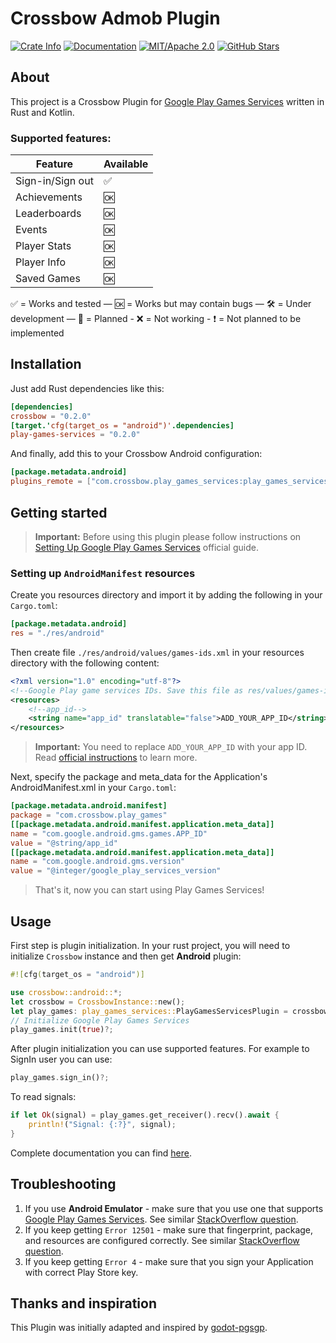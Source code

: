 # Crossbow Admob Plugin

[![Crate Info](https://img.shields.io/crates/v/play-games-services.svg)](https://crates.io/crates/play-games-services)
[![Documentation](https://img.shields.io/badge/docs.rs-play-games-services-green)](https://docs.rs/play-games-services/)
[![MIT/Apache 2.0](https://img.shields.io/badge/license-MIT%2FApache-blue.svg)](https://github.com/dodorare/crossbow#license)
[![GitHub Stars](https://img.shields.io/github/stars/dodorare/crossbow.svg?style=social)](https://github.com/dodorare/crossbow/stargazers)

## About

This project is a Crossbow Plugin for [Google Play Games Services](https://developers.google.com/games/services) written in Rust and Kotlin.

### Supported features:

| Feature | Available |
| ---- | ----------- |
| Sign-in/Sign out | ✅ |
| Achievements | 🆗 |
| Leaderboards | 🆗 |
| Events | 🆗 |
| Player Stats | 🆗 |
| Player Info | 🆗 |
| Saved Games | 🆗 |

✅ = Works and tested — 🆗 = Works but may contain bugs — 🛠 = Under development — 📝 = Planned - ❌ = Not working - ❗ = Not planned to be implemented

## Installation

Just add Rust dependencies like this:

```toml
[dependencies]
crossbow = "0.2.0"
[target.'cfg(target_os = "android")'.dependencies]
play-games-services = "0.2.0"
```

And finally, add this to your Crossbow Android configuration:

```toml
[package.metadata.android]
plugins_remote = ["com.crossbow.play_games_services:play_games_services:0.2.0"]
```

## Getting started

> **Important:** Before using this plugin please follow instructions on [Setting Up Google Play Games Services](https://developers.google.com/games/services/console/enabling) official guide.

### Setting up `AndroidManifest` resources

Create you resources directory and import it by adding the following in your `Cargo.toml`:

```toml
[package.metadata.android]
res = "./res/android"
```

Then create file `./res/android/values/games-ids.xml` in your resources directory with the following content:

```xml
<?xml version="1.0" encoding="utf-8"?>
<!--Google Play game services IDs. Save this file as res/values/games-ids.xml in your project.-->
<resources>
    <!--app_id-->
    <string name="app_id" translatable="false">ADD_YOUR_APP_ID</string>
</resources>
```

> **Important:** You need to replace `ADD_YOUR_APP_ID` with your app ID. Read [official instructions](https://developers.google.com/games/services/console/enabling) to learn more.

Next, specify the package and meta_data for the Application's AndroidManifest.xml in your `Cargo.toml`:

```toml
[package.metadata.android.manifest]
package = "com.crossbow.play_games"
[[package.metadata.android.manifest.application.meta_data]]
name = "com.google.android.gms.games.APP_ID"
value = "@string/app_id"
[[package.metadata.android.manifest.application.meta_data]]
name = "com.google.android.gms.version"
value = "@integer/google_play_services_version"
```

> That's it, now you can start using Play Games Services!

## Usage

First step is plugin initialization. In your rust project, you will need to initialize `Crossbow` instance and then get **Android** plugin:

```rust
#![cfg(target_os = "android")]

use crossbow::android::*;
let crossbow = CrossbowInstance::new();
let play_games: play_games_services::PlayGamesServicesPlugin = crossbow.get_plugin()?;
// Initialize Google Play Games Services
play_games.init(true)?;
```

After plugin initialization you can use supported features. For example to SignIn user you can use:

```rust
play_games.sign_in()?;
```

To read signals:

```rust
if let Ok(signal) = play_games.get_receiver().recv().await {
    println!("Signal: {:?}", signal);
}
```

Complete documentation you can find [here](https://docs.rs/play-games-services/).

## Troubleshooting

1. If you use **Android Emulator** - make sure that you use one that supports [Google Play Games Services](https://developers.google.com/games/services). See similar [StackOverflow question](https://stackoverflow.com/questions/34653347/using-google-play-games-services-in-emulator).
2. If you keep getting `Error 12501` - make sure that fingerprint, package, and resources are configured correctly. See similar [StackOverflow question](https://stackoverflow.com/questions/62973082/android-google-play-games-signin-error-12501).
3. If you keep getting `Error 4` - make sure that you sign your Application with correct Play Store key.

## Thanks and inspiration

This Plugin was initially adapted and inspired by [godot-pgsgp](https://github.com/cgisca/PGSGP).

